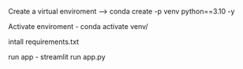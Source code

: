 Create a virtual enviroment --> conda create -p venv python==3.10 -y 

Activate enviroment - conda activate venv/ 

intall requirements.txt 

run app - streamlit run app.py 
